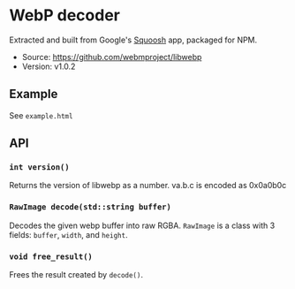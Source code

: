 # WebP decoder

Extracted and built from Google's [Squoosh](https://github.com/GoogleChromeLabs/squoosh) app, packaged for NPM.

- Source: <https://github.com/webmproject/libwebp>
- Version: v1.0.2

## Example

See `example.html`

## API

### `int version()`

Returns the version of libwebp as a number. va.b.c is encoded as 0x0a0b0c

### `RawImage decode(std::string buffer)`

Decodes the given webp buffer into raw RGBA. `RawImage` is a class with 3 fields: `buffer`, `width`, and `height`.

### `void free_result()`

Frees the result created by `decode()`.
